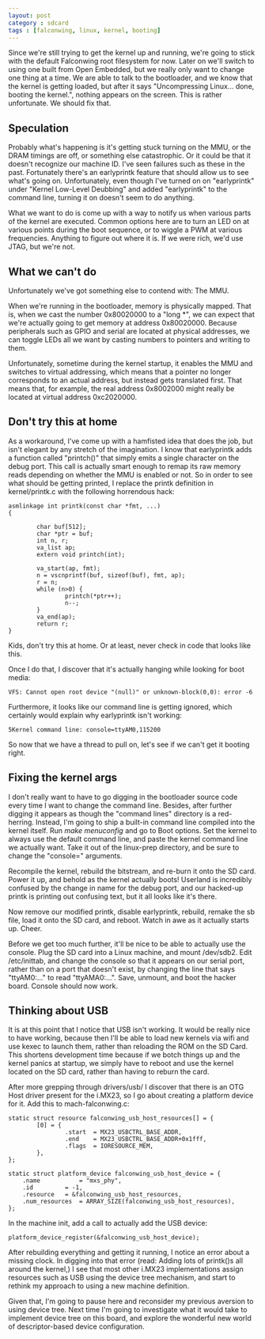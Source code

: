 ```yaml
---
layout: post
category : sdcard
tags : [falconwing, linux, kernel, booting]
---
```


Since we're still trying to get the kernel up and running, we're going to
stick with the default Falconwing root filesystem for now.  Later on we'll
switch to using one built from Open Embedded, but we really only want to
change one thing at a time.  We are able to talk to the bootloader, and we
know that the kernel is getting loaded, but after it says "Uncompressing
Linux...  done, booting the kernel.", nothing appears on the screen.  This
is rather unfortunate.  We should fix that.

Speculation
-----------
Probably what's happening is it's getting stuck turning on the MMU, or the
DRAM timings are off, or something else catastrophic.  Or it could be that
it doesn't recognize our machine ID.  I've seen failures such as these in
the past.  Fortunately there's an earlyprintk feature that should allow us
to see what's going on.  Unfortunately, even though I've turned on on
"earlyprintk" under "Kernel Low-Level Deubbing" and added "earlyprintk" to
the command line, turning it on doesn't seem to do anything.

What we want to do is come up with a way to notify us when various parts of
the kernel are executed.  Common options here are to turn an LED on at
various points during the boot sequence, or to wiggle a PWM at various
frequencies.  Anything to figure out where it is.  If we were rich, we'd
use JTAG, but we're not.

What we can't do
----------------
Unfortunately we've got something else to contend with: The MMU.

When we're running in the bootloader, memory is physically mapped.  That is,
when we cast the number 0x80020000 to a "long \*", we can expect that we're
actually going to get memory at address 0x80020000.  Because peripherals
such as GPIO and serial are located at physical addresses, we can toggle
LEDs all we want by casting numbers to pointers and writing to them.

Unfortunately, sometime during the kernel startup, it enables the MMU and
switches to virtual addressing, which means that a pointer no longer
corresponds to an actual address, but instead gets translated first.  That
means that, for example, the real address 0x8002000 might really be located
at virtual address 0xc2020000.

Don't try this at home
----------------------
As a workaround, I've come up with a hamfisted idea that does the job, but
isn't elegant by any stretch of the imagination.  I know that earlyprintk
adds a function called "printch()" that simply emits a single character on the
debug port.  This call is actually smart enough to remap its raw memory
reads depending on whether the MMU is enabled or not.  So in order to see
what should be getting printed, I replace the printk definition in
kernel/printk.c with the following horrendous hack:

    asmlinkage int printk(const char *fmt, ...)
    {
    
            char buf[512];
            char *ptr = buf;
            int n, r;
            va_list ap;
            extern void printch(int);
    
            va_start(ap, fmt);
            n = vscnprintf(buf, sizeof(buf), fmt, ap);
            r = n;
            while (n>0) {
                    printch(*ptr++);
                    n--;
            }
            va_end(ap);
            return r;
    }

Kids, don't try this at home.  Or at least, never check in code that looks
like this.

Once I do that, I discover that it's actually hanging while looking for boot
media:

    VFS: Cannot open root device "(null)" or unknown-block(0,0): error -6

Furthermore, it looks like our command line is getting ignored, which
certainly would explain why earlyprintk isn't working:

    5Kernel command line: console=ttyAM0,115200

So now that we have a thread to pull on, let's see if we can't get it
booting right.

Fixing the kernel args
----------------------
I don't really want to have to go digging in the bootloader source code
every time I want to change the command line.  Besides, after further
digging it appears as though the "command lines" directory is a red-herring.
Instead, I'm going to ship a built-in command line compiled into the kernel
itself.
Run *make menuconfig* and go to Boot options.  Set the kernel to always use
the default command line, and paste the kernel command line we actually
want.  Take it out of the linux-prep directory, and be sure to change the
"console=" arguments.

Recompile the kernel, rebuild the bitstream, and re-burn it onto the SD
card.  Power it up, and behold as the kernel actually boots!
Userland is incredibly confused by the change in name for the
debug port, and our hacked-up printk is printing out confusing text, but it
all looks like it's there.

Now remove our modified printk, disable earlyprintk, rebuild, remake the sb
file, load it onto the SD card, and reboot.  Watch in awe as it actually
starts up.  Cheer.

Before we get too much further, it'll be nice to be able to actually use the
console.  Plug the SD card into a Linux machine, and mount /dev/sdb2.  Edit
/etc/inittab, and change the console so that it appears on our serial port,
rather than on a port that doesn't exist, by changing the line that says
"ttyAM0:..." to read "ttyAMA0:...".  Save, unmount, and boot the hacker
board.  Console should now work.

Thinking about USB
------------------
It is at this point that I notice that USB isn't working.  It would be
really nice to have working, because then I'll be able to load new kernels
via wifi and use kexec to launch them, rather than reloading the ROM on the
SD Card.  This shortens development time because if we botch things up and
the kernel panics at startup, we simply have to reboot and use the kernel
located on the SD card, rather than having to reburn the card.

After more  grepping through drivers/usb/ I discover that there is an OTG
Host driver present for the i.MX23, so I go about creating a platform
device for it.  Add this to mach-falconwing.c:

    static struct resource falconwing_usb_host_resources[] = {
            [0] = {
                    .start  = MX23_USBCTRL_BASE_ADDR,
                    .end    = MX23_USBCTRL_BASE_ADDR+0x1fff,
                    .flags  = IORESOURCE_MEM,
            },
    };
    
    static struct platform_device falconwing_usb_host_device = {
        .name           = "mxs_phy",
        .id         = -1,
        .resource   = &falconwing_usb_host_resources,
        .num_resources  = ARRAY_SIZE(falconwing_usb_host_resources),
    };

In the machine init, add a call to actually add the USB device:

    platform_device_register(&falconwing_usb_host_device);

After rebuilding everything and getting it running, I notice an error about
a missing clock.  In digging into that error (read: Adding lots of
printk()s all around the kernel,) I see that most other i.MX23
implementations assign resources such as USB using the device tree
mechanism, and start to rethink my approach to using a new machine
definition.

Given that, I'm going to pause here and reconsider my previous aversion to
using device tree.  Next time I'm going to investigate what it would take to
implement device tree on this board, and explore the wonderful new world of
descriptor-based device configuration.
